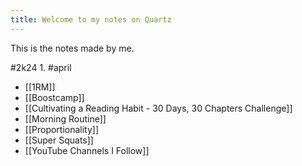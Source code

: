 ```yaml
---
title: Welcome to my notes on Quartz
---
```

This is the notes made by me.

#2k24 
	1. #april 

- [[1RM]]
- [[Boostcamp]]
- [[Cultivating a Reading Habit - 30 Days, 30 Chapters Challenge]]
- [[Morning Routine]]
- [[Proportionality]]
- [[Super Squats]]
- [[YouTube Channels I Follow]]


